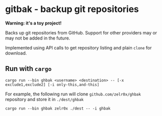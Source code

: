 # gitbak - backup git repositories

**Warning: it's a toy project!**

Backs up git repositories from GitHub. Support for other providers may or may not be added in the future.

Implemented using API calls to get repository listing and plain `clone` for download.

## Run with `cargo`

```shell
cargo run --bin ghbak <username> <destination> -- [-x exclude1,exclude2] [-i only-this,and-this]
```
For example, the following run will clone `github.com/zelr0x/ghbak` repository and store it in `./dest/ghbak` 
```shell
cargo run --bin ghbak zelr0x ./dest -- -i ghbak
```
